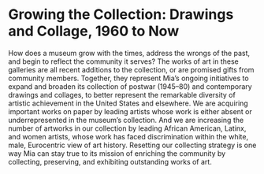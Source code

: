 # Growing the Collection: Drawings and Collage, 1960 to Now
 
How does a museum grow with the times, address the wrongs of the past, and begin to reflect the community it serves? The works of art in these galleries are all recent additions to the collection, or are promised gifts from community members. Together, they represent Mia’s ongoing initiatives to expand and broaden its collection of postwar (1945–80) and contemporary drawings and collages, to better represent the remarkable diversity of artistic achievement in the United States and elsewhere. We are acquiring important works on paper by leading artists whose work is either absent or underrepresented in the museum’s collection. And we are increasing the number of artworks in our collection by leading African American, Latinx, and women artists, whose work has faced discrimination within the white, male, Eurocentric view of art history. Resetting our collecting strategy is one way Mia can stay true to its mission of enriching the community by collecting, preserving, and exhibiting outstanding works of art. 
